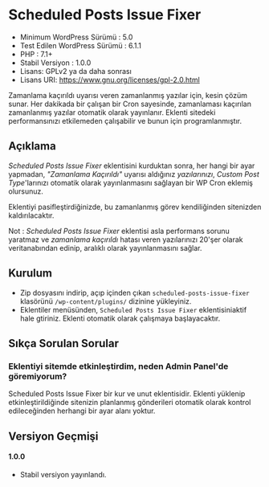 # Scheduled Posts Issue Fixer
* Minimum WordPress Sürümü : 5.0
* Test Edilen WordPress Sürümü : 6.1.1
* PHP : 7.1+
* Stabil Versiyon : 1.0.0
* Lisans: GPLv2 ya da daha sonrası
* Lisans URI: https://www.gnu.org/licenses/gpl-2.0.html

Zamanlama kaçırıldı uyarısı veren zamanlanmış yazılar için, kesin çözüm sunar. Her dakikada bir çalışan bir Cron sayesinde, zamanlaması kaçırılan zamanlanmış yazılar otomatik olarak yayınlanır. Eklenti sitedeki performansınızı etkilemeden çalışabilir ve bunun için programlanmıştır.

## Açıklama 

*Scheduled Posts Issue Fixer* eklentisini kurduktan sonra, her hangi bir ayar yapmadan, *"Zamanlama Kaçırıldı"* uyarısı aldığınız *yazılarınızı*, *Custom Post Type*'larınızı otomatik olarak yayınlanmasını sağlayan bir WP Cron eklemiş olursunuz.

Eklentiyi pasifleştirdiğinizde, bu zamanlanmış görev kendiliğinden sitenizden kaldırılacaktır. 

Not : *Scheduled Posts Issue Fixer* eklentisi asla performans sorunu yaratmaz ve *zamanlama kaçırıldı* hatası veren yazılarınızı 20'şer olarak veritanabından edinip, aralıklı olarak yayınlanmasını sağlar.
 
## Kurulum 

* Zip dosyasını indirip, açıp içinden çıkan `scheduled-posts-issue-fixer` klasörünü `/wp-content/plugins/` dizinine yükleyiniz.
* Eklentiler menüsünden, `Scheduled Posts Issue Fixer` eklentisiniaktif hale gtiriniz. Eklenti otomatik olarak çalışmaya başlayacaktır.

## Sıkça Sorulan Sorular 

### Eklentiyi sitemde etkinleştirdim, neden Admin Panel'de göremiyorum?

Scheduled Posts Issue Fixer bir kur ve unut eklentisidir. Eklenti yüklenip etkinleştirildiğinde sitenizin planlanmış gönderileri otomatik olarak kontrol edileceğinden herhangi bir ayar alanı yoktur.

## Versiyon Geçmişi 

#### 1.0.0

* Stabil versiyon yayınlandı.